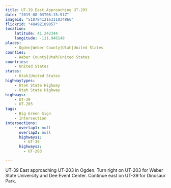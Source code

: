 ```yaml
---
title: UT-39 East Approaching UT-203
date: "2019-08-03T08:15:51Z"
imageid: "5187841216311834866"
flickrid: "48492109057"
location:
    latitude: 41.242344
    longitude: -111.946148
places:
    - Ogden|Weber County|Utah|United States
counties:
    - Weber County|Utah|United States
countries:
    - United States
states:
    - Utah|United States
highwaytypes:
    - Utah State Highway
    - Utah State Highway
highways:
    - UT-39
    - UT-203
tags:
    - Big Green Sign
    - Intersection
intersections:
    - overlap1: null
      overlap2: null
      highways1:
        - UT-39
      highways2:
        - UT-203

---
```

UT-39 East approaching UT-203 in Ogden.  Turn right on UT-203 for Weber State University and Dee Event Center.  Continue east on UT-39 for Dinosaur Park.